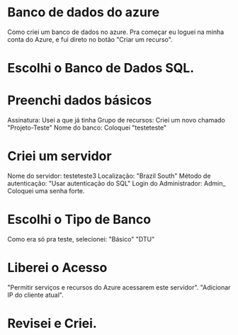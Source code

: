 # Banco de dados do azure
Como criei um banco de dados no azure.
Pra começar eu loguei na minha conta do Azure, e fui direto no botão "Criar um recurso".

# Escolhi o Banco de Dados SQL.

# Preenchi dados básicos 
Assinatura: Usei a que já tinha
Grupo de recursos: Criei um novo chamado "Projeto-Teste"
Nome do banco: Coloquei "testeteste"

# Criei um servidor
Nome do servidor: testeteste3
Localização: "Brazil South"
Método de autenticação: "Usar autenticação do SQL"
Login do Administrador: Admin_
Coloquei uma senha forte.

# Escolhi o Tipo de Banco 
 Como era só pra teste, selecionei:
 "Básico"
 "DTU"

 # Liberei o Acesso 
 "Permitir serviços e recursos do Azure acessarem este servidor".
 "Adicionar IP do cliente atual".

# Revisei e Criei. 

